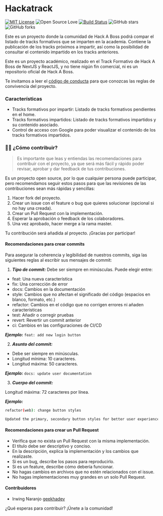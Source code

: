 # Hackatrack

[![MIT License](https://img.shields.io/badge/License-MIT-green.svg)](https://choosealicense.com/licenses/mit/) ![Open Source Love](https://badges.frapsoft.com/os/v2/open-source.svg?v=103) [![Build Status](https://travis-ci.org/Naereen/StrapDown.js.svg?branch=master)](https://travis-ci.org/Naereen/StrapDown.js) ![GitHub stars](https://img.shields.io/github/stars/Naereen/StrapDown.js.svg) ![GitHub forks](https://img.shields.io/github/forks/Naereen/StrapDown.js.svg)

Este es un proyecto donde la comunidad de Hack A Boss podrá compar el listado de tracks formativos que se imparten en la academia. Contiene la publicación de los tracks próximos a impartir, así como la posibilidad de consultar el contenido impartido en los tracks anteriores.

Este es un proyecto académico, realizado en el Track Formativo de Hack A Boss de NextJS y ReactJS, y no tiene nigún fin comercial, ni es un repositorio oficial de Hack A Boss.

Te invitamos a leer el [código de conducta](./CODE_OF_CONDUCT.md) para que conozcas las reglas de convivencia del proyecto.

### Características

- Tracks formativos por impartir: Listado de tracks formativos pendientes en el home.
- Tracks formativos impartidos: Listado de tracks formativos impartidos y su contenido asociado.
- Control de acceso con Google para poder visualizar el contenido de los tracks formativos impartidos.

### 👩‍💻 ¿Cómo contribuir?

> Es importante que leas y entiendas las recomendaciones para contribuir con el proyecto, ya que será más fácil y rápido poder revisar, aprobar y dar feedback de tus contribuciones.

Es un proyecto open source, por lo que cualquier persona puede participar, pero recomendamos seguir estos pasos para que las revisiones de las contribuciones sean más rápidas y sencillas:

1. Hacer fork del proyecto.
2. Crear un issue con el feature o bug que quieres solucionar (opcional si no hay una creada).
3. Crear un Pull Request con la implementación.
4. Esperar la aprobación o feedback de los colaboradores.
5. Una vez aprobado, hacer merge a la rama master.

Tu contribución será añadida al proyecto. ¡Gracias por participar!

#### Recomendaciones para crear commits

Para asegurar la coherencia y legibilidad de nuestros commits, siga las siguientes reglas al escribir sus mensajes de commit:

1. ***Tipo de commit:*** Debe ser siempre en minúsculas. Puede elegir entre:

- feat: Una nueva característica
- fix: Una corrección de error
- docs: Cambios en la documentación
- style: Cambios que no afectan el significado del código (espacios en blanco, formato, etc.)
- refactor: Cambios en el código que no corrigen errores ni añaden características
- test: Añadir o corregir pruebas
- revert: Revertir un commit anterior
- ci: Cambios en las configuraciones de CI/CD

***Ejemplo:*** `feat: add new login button`

2. ***Asunto del commit:***

- Debe ser siempre en minúsculas.
- Longitud mínima: 10 caracteres.
- Longitud máxima: 50 caracteres.

***Ejemplo:*** `docs: update user documentation`

3. ***Cuerpo del commit:***

Longitud máxima: 72 caracteres por línea.

***Ejemplo:***

```bash
refactor(web): change button styles

Updated the primary, secondary button styles for better user experience
```

#### Recomendaciones para crear un Pull Request

- Verifica que no exista un Pull Request con la misma implementación.
- El título debe ser descriptivo y conciso.
- En la descripción, explica la implementación y los cambios que realizaste.
- Si es un bug, describe los pasos para reproducirlo.
- Si es un feature, describe cómo debería funcionar.
- No hagas cambios en archivos que no estén relacionados con el issue.
- No hagas implementaciones muy grandes en un solo Pull Request.

#### Contribuidores

- Irwing Naranjo [geekhadev](https://www.linkedin.com/in/geekhadev)

¿Qué esperas para contribuir? ¡Únete a la comunidad!

